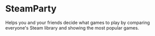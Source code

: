 # SteamParty

Helps you and your friends decide what games to play by comparing everyone's Steam library and showing the most popular games.